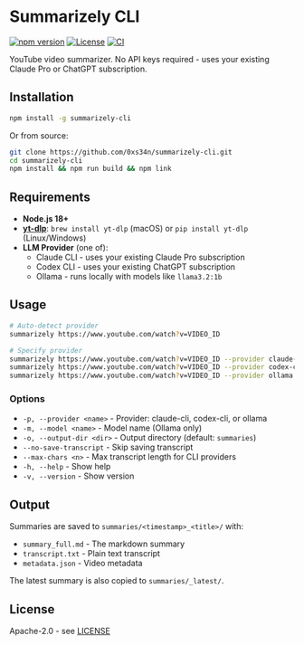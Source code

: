 # Summarizely CLI

[![npm version](https://img.shields.io/npm/v/summarizely-cli.svg)](https://www.npmjs.com/package/summarizely-cli)
[![License](https://img.shields.io/badge/license-Apache%202.0-blue.svg)](LICENSE)
[![CI](https://github.com/0xs34n/summarizely-cli/actions/workflows/ci.yml/badge.svg)](https://github.com/0xs34n/summarizely-cli/actions)

YouTube video summarizer. No API keys required - uses your existing Claude Pro or ChatGPT subscription.

## Installation

```bash
npm install -g summarizely-cli
```

Or from source:
```bash
git clone https://github.com/0xs34n/summarizely-cli.git
cd summarizely-cli
npm install && npm run build && npm link
```

## Requirements

- **Node.js 18+**
- **[yt-dlp](https://github.com/yt-dlp/yt-dlp)**: `brew install yt-dlp` (macOS) or `pip install yt-dlp` (Linux/Windows)
- **LLM Provider** (one of):
  - Claude CLI - uses your existing Claude Pro subscription
  - Codex CLI - uses your existing ChatGPT subscription  
  - Ollama - runs locally with models like `llama3.2:1b`

## Usage

```bash
# Auto-detect provider
summarizely https://www.youtube.com/watch?v=VIDEO_ID

# Specify provider
summarizely https://www.youtube.com/watch?v=VIDEO_ID --provider claude-cli
summarizely https://www.youtube.com/watch?v=VIDEO_ID --provider codex-cli
summarizely https://www.youtube.com/watch?v=VIDEO_ID --provider ollama --model llama3.2:1b
```

### Options

- `-p, --provider <name>` - Provider: claude-cli, codex-cli, or ollama
- `-m, --model <name>` - Model name (Ollama only)
- `-o, --output-dir <dir>` - Output directory (default: `summaries`)
- `--no-save-transcript` - Skip saving transcript
- `--max-chars <n>` - Max transcript length for CLI providers
- `-h, --help` - Show help
- `-v, --version` - Show version

## Output

Summaries are saved to `summaries/<timestamp>_<title>/` with:
- `summary_full.md` - The markdown summary
- `transcript.txt` - Plain text transcript
- `metadata.json` - Video metadata

The latest summary is also copied to `summaries/_latest/`.

## License

Apache-2.0 - see [LICENSE](./LICENSE)